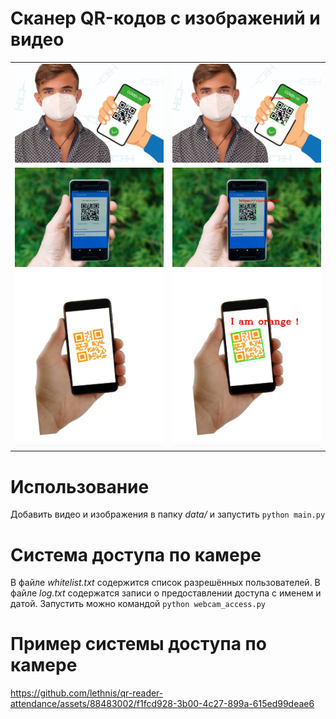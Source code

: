 # Сканер QR-кодов с изображений и видео  
<table>
  <tr>
    <td><img src=data/corona.jpg width=400></td>
    <td><img src=output/corona.jpg width=400></td>
  </tr>
  <tr>
    <td><img src=data/link.jpg width=400></td>
    <td><img src=output/link.jpg width=400></td>
  </tr>
  <tr>
    <td><img src=data/message.jpg width=400></td>
    <td><img src=output/message.jpg width=400></td>
  </tr>
</table>

# Использование
Добавить видео и изображения в папку *data/* и запустить `python main.py`

# Система доступа по камере
В файле *whitelist.txt* содержится список разрешённых пользователей. В файле *log.txt*
содержатся записи о предоставлении доступа с именем и датой. Запустить можно командой
`python webcam_access.py`

# Пример системы доступа по камере
https://github.com/lethnis/qr-reader-attendance/assets/88483002/f1fcd928-3b00-4c27-899a-615ed99deae6
